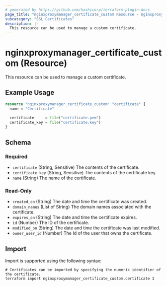 ```yaml
---
# generated by https://github.com/hashicorp/terraform-plugin-docs
page_title: "nginxproxymanager_certificate_custom Resource - nginxproxymanager"
subcategory: "SSL Certificates"
description: |-
  This resource can be used to manage a custom certificate.
---
```


# nginxproxymanager_certificate_custom (Resource)

This resource can be used to manage a custom certificate.


## Example Usage

```terraform
resource "nginxproxymanager_certificate_custom" "certificate" {
  name = "Certificate"

  certificate     = file("certificate.pem")
  certificate_key = file("certificate.key")
}
```

<!-- schema generated by tfplugindocs -->
## Schema

### Required

- `certificate` (String, Sensitive) The contents of the certificate.
- `certificate_key` (String, Sensitive) The contents of the certificate key.
- `name` (String) The name of the certificate.

### Read-Only

- `created_on` (String) The date and time the certificate was created.
- `domain_names` (List of String) The domain names associated with the certificate.
- `expires_on` (String) The date and time the certificate expires.
- `id` (Number) The ID of the certificate.
- `modified_on` (String) The date and time the certificate was last modified.
- `owner_user_id` (Number) The Id of the user that owns the certificate.

## Import

Import is supported using the following syntax:

```shell
# Certificates can be imported by specifying the numeric identifier of the certificate.
terraform import nginxproxymanager_certificate_custom.certificate 1
```
